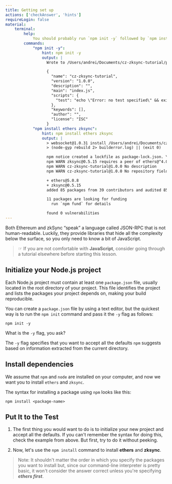 ```yaml
---
title: Getting set up
actions: ['checkAnswer', 'hints']
requireLogin: false
material:
    terminal:
        help:
            You should probably run `npm init -y` followed by `npm install ethers zksync`😉
        commands:
            "npm init -y":
                hint: npm init -y
                output: |
                  Wrote to /Users/andrei/Documents/cz-zksync-tutorial/package.json:

                  {
                    "name": "cz-zksync-tutorial",
                    "version": "1.0.0",
                    "description": "",
                    "main": "index.js",
                    "scripts": {
                      "test": "echo \"Error: no test specified\" && exit 1"
                    },
                    "keywords": [],
                    "author": "",
                    "license": "ISC"
                  }
            "npm install ethers zksync":
                hint: npm install ethers zksync
                output: |
                  > websocket@1.0.31 install /Users/andrei/Documents/cz-zksync-tutorial/node_modules/websocket
                  > (node-gyp rebuild 2> builderror.log) || (exit 0)

                  npm notice created a lockfile as package-lock.json. You should commit this file.
                  npm WARN zksync@0.5.15 requires a peer of ethers@^4.0.46 but none is installed. You must install peer dependencies yourself.
                  npm WARN cz-zksync-tutorial@1.0.0 No description
                  npm WARN cz-zksync-tutorial@1.0.0 No repository field.

                  + ethers@5.0.8
                  + zksync@0.5.15
                  added 85 packages from 39 contributors and audited 85 packages in 21.313s

                  11 packages are looking for funding
                    run `npm fund` for details

                  found 0 vulnerabilities
---
```


Both Ethereum and zkSync “speak” a language called JSON-RPC that is not human-readable. Luckily, they provide libraries that hide all the complexity below the surface, so you only need to know a bit of JavaScript.

> ☞ If you are not comfortable with **JavaScript**, consider going through a tutorial elsewhere before starting this lesson.

## Initialize your Node.js project

Each Node.js project must contain at least one `package.json` file, usually located in the root directory of your project. This file identifies the project and lists the packages your project depends on, making your build reproducible.

You can create a `package.json` file by using a text editor, but the quickest way is to run the `npm init` command and pass it the `-y` flag as follows:

```shell
npm init -y
```

What is the `-y` flag, you ask?

The `-y` flag specifies that you want to accept all the defaults `npm` suggests based on information extracted from the current directory.

## Install dependencies

We assume that `npm` and `node` are installed on your computer, and now we want you to install `ethers` and `zksync`.

The syntax for installing a package using `npm` looks like this:

```shell
npm install <package-name>
```

## Put It to the Test

1. The first thing you would want to do is to initialize your new project and accept all the defaults. If you can't remember the syntax for doing this, check the example from above. But first, try to do it without peeking.

2. Now, let's use the `npm install` command to install **ethers** and **zksync**.
  > Note: It shouldn't matter the order in which you specify the packages you want to install but, since our command-line interpreter is pretty basic, it won't consider the answer correct unless you're specifying **_ethers first_**.
